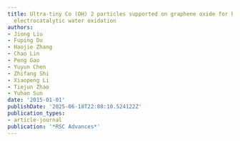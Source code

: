 ```yaml
---
title: Ultra-tiny Co (OH) 2 particles supported on graphene oxide for highly efficient
  electrocatalytic water oxidation
authors:
- Jiong Liu
- Fuping Du
- Haojie Zhang
- Chao Lin
- Peng Gao
- Yuyun Chen
- Zhifang Shi
- Xiaopeng Li
- Tiejun Zhao
- Yuhan Sun
date: '2015-01-01'
publishDate: '2025-06-18T22:08:10.524122Z'
publication_types:
- article-journal
publication: '*RSC Advances*'
---
```

